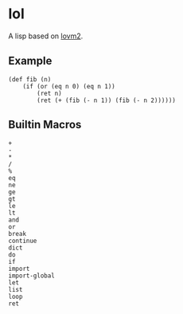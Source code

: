 # lol

A lisp based on [lovm2](https://github.com/lausek/lovm2).

## Example

```
(def fib (n)
    (if (or (eq n 0) (eq n 1))
        (ret n)
        (ret (+ (fib (- n 1)) (fib (- n 2))))))
```

## Builtin Macros

```
+
-
*
/
%
eq
ne
ge
gt
le
lt
and
or
break
continue
dict
do
if
import
import-global
let
list
loop
ret
```
